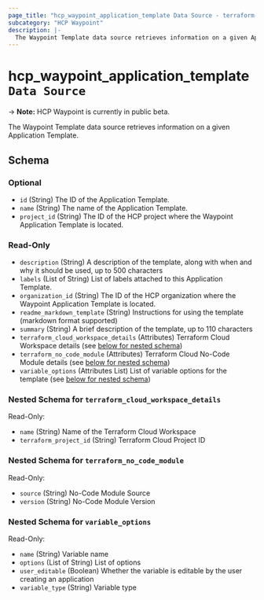 ```yaml
---
page_title: "hcp_waypoint_application_template Data Source - terraform-provider-hcp"
subcategory: "HCP Waypoint"
description: |-
  The Waypoint Template data source retrieves information on a given Application Template.
---
```


# hcp_waypoint_application_template `Data Source`

-> **Note:** HCP Waypoint is currently in public beta.

The Waypoint Template data source retrieves information on a given Application Template.

<!-- schema generated by tfplugindocs -->
## Schema

### Optional

- `id` (String) The ID of the Application Template.
- `name` (String) The name of the Application Template.
- `project_id` (String) The ID of the HCP project where the Waypoint Application Template is located.

### Read-Only

- `description` (String) A description of the template, along with when and why it should be used, up to 500 characters
- `labels` (List of String) List of labels attached to this Application Template.
- `organization_id` (String) The ID of the HCP organization where the Waypoint Application Template is located.
- `readme_markdown_template` (String) Instructions for using the template (markdown format supported)
- `summary` (String) A brief description of the template, up to 110 characters
- `terraform_cloud_workspace_details` (Attributes) Terraform Cloud Workspace details (see [below for nested schema](#nestedatt--terraform_cloud_workspace_details))
- `terraform_no_code_module` (Attributes) Terraform Cloud No-Code Module details (see [below for nested schema](#nestedatt--terraform_no_code_module))
- `variable_options` (Attributes List) List of variable options for the template (see [below for nested schema](#nestedatt--variable_options))

<a id="nestedatt--terraform_cloud_workspace_details"></a>
### Nested Schema for `terraform_cloud_workspace_details`

Read-Only:

- `name` (String) Name of the Terraform Cloud Workspace
- `terraform_project_id` (String) Terraform Cloud Project ID


<a id="nestedatt--terraform_no_code_module"></a>
### Nested Schema for `terraform_no_code_module`

Read-Only:

- `source` (String) No-Code Module Source
- `version` (String) No-Code Module Version


<a id="nestedatt--variable_options"></a>
### Nested Schema for `variable_options`

Read-Only:

- `name` (String) Variable name
- `options` (List of String) List of options
- `user_editable` (Boolean) Whether the variable is editable by the user creating an application
- `variable_type` (String) Variable type
